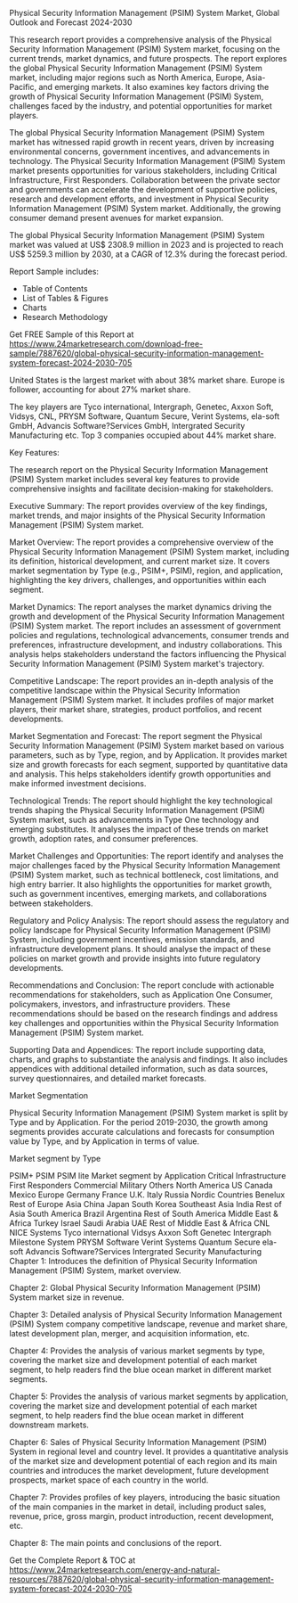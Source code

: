 Physical Security Information Management (PSIM) System Market, Global Outlook and Forecast 2024-2030

This research report provides a comprehensive analysis of the Physical Security Information Management (PSIM) System market, focusing on the current trends, market dynamics, and future prospects. The report explores the global Physical Security Information Management (PSIM) System market, including major regions such as North America, Europe, Asia-Pacific, and emerging markets. It also examines key factors driving the growth of Physical Security Information Management (PSIM) System, challenges faced by the industry, and potential opportunities for market players.

The global Physical Security Information Management (PSIM) System market has witnessed rapid growth in recent years, driven by increasing environmental concerns, government incentives, and advancements in technology. The Physical Security Information Management (PSIM) System market presents opportunities for various stakeholders, including Critical Infrastructure, First Responders. Collaboration between the private sector and governments can accelerate the development of supportive policies, research and development efforts, and investment in Physical Security Information Management (PSIM) System market. Additionally, the growing consumer demand present avenues for market expansion.

The global Physical Security Information Management (PSIM) System market was valued at US$ 2308.9 million in 2023 and is projected to reach US$ 5259.3 million by 2030, at a CAGR of 12.3% during the forecast period.

Report Sample includes:
- Table of Contents
- List of Tables & Figures
- Charts
- Research Methodology

Get FREE Sample of this Report at https://www.24marketresearch.com/download-free-sample/7887620/global-physical-security-information-management-system-forecast-2024-2030-705

United States is the largest market with about 38% market share. Europe is follower, accounting for about 27% market share.

The key players are Tyco international, Intergraph, Genetec, Axxon Soft, Vidsys, CNL, PRYSM Software, Quantum Secure, Verint Systems, ela-soft GmbH, Advancis Software?Services GmbH, Intergrated Security Manufacturing etc. Top 3 companies occupied about 44% market share.

Key Features:

The research report on the Physical Security Information Management (PSIM) System market includes several key features to provide comprehensive insights and facilitate decision-making for stakeholders.

Executive Summary: The report provides overview of the key findings, market trends, and major insights of the Physical Security Information Management (PSIM) System market.

Market Overview: The report provides a comprehensive overview of the Physical Security Information Management (PSIM) System market, including its definition, historical development, and current market size. It covers market segmentation by Type (e.g., PSIM+, PSIM), region, and application, highlighting the key drivers, challenges, and opportunities within each segment.

Market Dynamics: The report analyses the market dynamics driving the growth and development of the Physical Security Information Management (PSIM) System market. The report includes an assessment of government policies and regulations, technological advancements, consumer trends and preferences, infrastructure development, and industry collaborations. This analysis helps stakeholders understand the factors influencing the Physical Security Information Management (PSIM) System market's trajectory.

Competitive Landscape: The report provides an in-depth analysis of the competitive landscape within the Physical Security Information Management (PSIM) System market. It includes profiles of major market players, their market share, strategies, product portfolios, and recent developments.

Market Segmentation and Forecast: The report segment the Physical Security Information Management (PSIM) System market based on various parameters, such as by Type, region, and by Application. It provides market size and growth forecasts for each segment, supported by quantitative data and analysis. This helps stakeholders identify growth opportunities and make informed investment decisions.

Technological Trends: The report should highlight the key technological trends shaping the Physical Security Information Management (PSIM) System market, such as advancements in Type One technology and emerging substitutes. It analyses the impact of these trends on market growth, adoption rates, and consumer preferences.

Market Challenges and Opportunities: The report identify and analyses the major challenges faced by the Physical Security Information Management (PSIM) System market, such as technical bottleneck, cost limitations, and high entry barrier. It also highlights the opportunities for market growth, such as government incentives, emerging markets, and collaborations between stakeholders.

Regulatory and Policy Analysis: The report should assess the regulatory and policy landscape for Physical Security Information Management (PSIM) System, including government incentives, emission standards, and infrastructure development plans. It should analyse the impact of these policies on market growth and provide insights into future regulatory developments.

Recommendations and Conclusion: The report conclude with actionable recommendations for stakeholders, such as Application One Consumer, policymakers, investors, and infrastructure providers. These recommendations should be based on the research findings and address key challenges and opportunities within the Physical Security Information Management (PSIM) System market.

Supporting Data and Appendices: The report include supporting data, charts, and graphs to substantiate the analysis and findings. It also includes appendices with additional detailed information, such as data sources, survey questionnaires, and detailed market forecasts.

Market Segmentation

Physical Security Information Management (PSIM) System market is split by Type and by Application. For the period 2019-2030, the growth among segments provides accurate calculations and forecasts for consumption value by Type, and by Application in terms of value.

Market segment by Type

PSIM+
PSIM
PSIM lite
Market segment by Application
Critical Infrastructure
First Responders
Commercial
Military
Others
North America
US
Canada
Mexico
Europe
Germany
France
U.K.
Italy
Russia
Nordic Countries
Benelux
Rest of Europe
Asia
China
Japan
South Korea
Southeast Asia
India
Rest of Asia
South America
Brazil
Argentina
Rest of South America
Middle East & Africa
Turkey
Israel
Saudi Arabia
UAE
Rest of Middle East & Africa
CNL
NICE Systems
Tyco international
Vidsys
Axxon Soft
Genetec
Intergraph
Milestone System
PRYSM Software
Verint Systems
Quantum Secure
ela-soft
Advancis Software?Services
Intergrated Security Manufacturing
Chapter 1: Introduces the definition of Physical Security Information Management (PSIM) System, market overview.

Chapter 2: Global Physical Security Information Management (PSIM) System market size in revenue.

Chapter 3: Detailed analysis of Physical Security Information Management (PSIM) System company competitive landscape, revenue and market share, latest development plan, merger, and acquisition information, etc.

Chapter 4: Provides the analysis of various market segments by type, covering the market size and development potential of each market segment, to help readers find the blue ocean market in different market segments.

Chapter 5: Provides the analysis of various market segments by application, covering the market size and development potential of each market segment, to help readers find the blue ocean market in different downstream markets.

Chapter 6: Sales of Physical Security Information Management (PSIM) System in regional level and country level. It provides a quantitative analysis of the market size and development potential of each region and its main countries and introduces the market development, future development prospects, market space of each country in the world.

Chapter 7: Provides profiles of key players, introducing the basic situation of the main companies in the market in detail, including product sales, revenue, price, gross margin, product introduction, recent development, etc.

Chapter 8: The main points and conclusions of the report.

Get the Complete Report & TOC at https://www.24marketresearch.com/energy-and-natural-resources/7887620/global-physical-security-information-management-system-forecast-2024-2030-705
